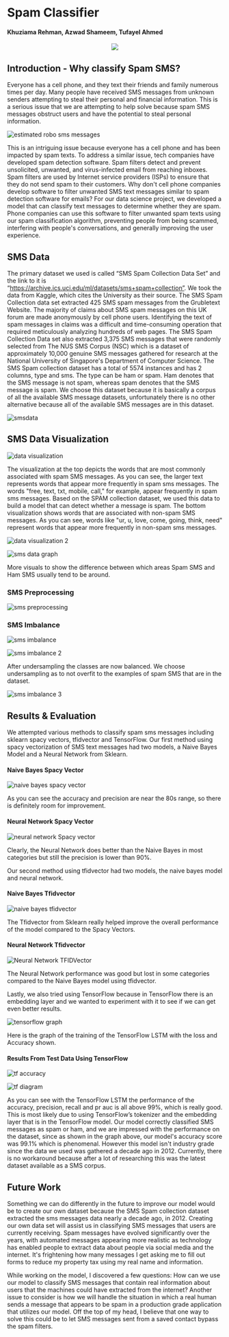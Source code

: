 # Spam Classifier

#### Khuziama Rehman, Azwad Shameem, Tufayel Ahmed

<p align="center">
  <img src="https://user-images.githubusercontent.com/69356399/207983824-43ea5e10-28fc-4693-a314-e90550c96930.png" />
</p>   

## Introduction - Why classify Spam SMS?

Everyone has a cell phone, and they text their friends and family numerous times per day. Many people have received SMS messages from unknown senders attempting to steal their personal and financial information. This is a serious issue that we are attempting to help solve because spam SMS messages obstruct users and have the potential to steal personal information. 

![estimated robo sms messages](https://user-images.githubusercontent.com/69356399/207984001-b3a1b460-6635-4896-9804-72bc050e73c4.png)

This is an intriguing issue because everyone has a cell phone and has been impacted by spam texts. To address a similar issue, tech companies have developed spam detection software. Spam filters detect and prevent unsolicited, unwanted, and virus-infected email from reaching inboxes. Spam filters are used by Internet service providers (ISPs) to ensure that they do not send spam to their customers. Why don't cell phone companies develop software to filter unwanted SMS text messages similar to spam detection software for emails? For our data science project, we developed a model that can classify text messages to determine whether they are spam. Phone companies can use this software to filter unwanted spam texts using our spam classification algorithm, preventing people from being scammed, interfering with people's conversations, and generally improving the user experience.

## SMS Data

The primary dataset we used is called “SMS Spam Collection Data Set” and the link to it is “https://archive.ics.uci.edu/ml/datasets/sms+spam+collection”. We took the data from Kaggle, which cites the University as their source. The SMS Spam Collection data set extracted 425 SMS spam messages from the Grubletext Website. The majority of claims about SMS spam messages on this UK forum are made anonymously by cell phone users. Identifying the text of spam messages in claims was a difficult and time-consuming operation that required meticulously analyzing hundreds of web pages. The SMS Spam Collection Data set also extracted 3,375 SMS messages that were randomly selected from The NUS SMS Corpus (NSC) which is a dataset of approximately 10,000 genuine SMS messages gathered for research at the National University of Singapore's Department of Computer Science. The SMS Spam collection dataset has a total of 5574 instances and has 2 columns, type and sms. The type can be ham or spam. Ham denotes that the SMS message is not spam, whereas spam denotes that the SMS message is spam. We choose this dataset because it is basically a corpus of all the available SMS message datasets, unfortunately there is no other alternative because all of the available SMS messages are in this dataset.

![smsdata](https://user-images.githubusercontent.com/69356399/207986043-b507ea5b-176f-4b4d-af30-4f28ccfb4beb.png)



## SMS Data Visualization

![data visualization](https://user-images.githubusercontent.com/69356399/207984747-130da9a6-fbc9-4096-9799-3077aea686be.png)


The visualization at the top depicts the words that are most commonly associated with spam SMS messages. As you can see, the larger text represents words that appear more frequently in spam sms messages. The words "free, text, txt, mobile, call," for example, appear frequently in spam sms messages. Based on the SPAM collection dataset, we used this data to build a model that can detect whether a message is spam. The bottom visualization shows words that are associated with non-spam SMS messages. As you can see, words like "ur, u, love, come, going, think, need" represent words that appear more frequently in non-spam sms messages.

![data visualization 2](https://user-images.githubusercontent.com/69356399/207984813-9a052813-15ab-4c44-95d1-1636b1bf305b.png)

![sms data graph](https://user-images.githubusercontent.com/69356399/207986227-54f4f184-7133-40cc-b58e-69e3f3f7581a.png)

More visuals to show the difference between which areas Spam SMS and Ham SMS usually tend to be around.

### SMS Preprocessing

![sms preprocessing](https://user-images.githubusercontent.com/69356399/207986420-b6e4d955-3de2-414c-836a-c42e4c3fa70d.png)

### SMS Imbalance

![sms imbalance](https://user-images.githubusercontent.com/69356399/207986505-c8d7026a-ec25-44f3-817b-982613e2a597.png)

![sms imbalance 2](https://user-images.githubusercontent.com/69356399/207986574-a406e160-a416-47c3-ab46-7b3d847a4391.png)

After undersampling the classes are now balanced. We choose undersampling as to not overfit to the examples of spam SMS that are in the dataset.

![sms imbalance 3](https://user-images.githubusercontent.com/69356399/207986640-1f7452ed-1bd8-4566-93f4-3868a0e858fa.png)


## Results & Evaluation 

We attempted various methods to classify spam sms messages including sklearn spacy vectors, tfidvector and TensorFlow. Our first method using spacy vectorization of SMS text messages had two models, a Naive Bayes Model and a Neural Network from Sklearn.

#### Naive Bayes Spacy Vector 

![naive bayes spacy vector](https://user-images.githubusercontent.com/69356399/207985035-2a790207-85a6-4798-a915-a82e443176ae.png)

As you can see the accuracy and precision are near the 80s range, so there is definitely room for improvement.

#### Neural Network Spacy Vector

![neural network Spacy vector](https://user-images.githubusercontent.com/69356399/207985164-12791ba6-bd92-4a0e-89c5-57211c23ff0c.png)

Clearly, the Neural Network does better than the Naive Bayes in most categories but still the precision is lower than 90%. 

Our second method using tfidvector had two models, the naive bayes model and neural network.

#### Naive Bayes Tfidvector

![naive bayes tfidvector](https://user-images.githubusercontent.com/69356399/207985350-be5ba3b0-d66c-400c-a4d5-392cfb981588.png)

The Tfidvector from Sklearn really helped improve the overall performance of the model compared to the Spacy Vectors.

#### Neural Network Tfidvector

![Neural Network TFIDVector](https://user-images.githubusercontent.com/69356399/207985491-028b3fa3-3b32-419a-bd05-a66c2d1724cf.png)

The Neural Network performance was good but lost in some categories compared to the Naive Bayes model using tfidvector.

Lastly, we also tried using TensorFlow because in TensorFlow there is an embedding layer and we wanted to experiment with it to see if we can get even better results.

![tensorflow graph](https://user-images.githubusercontent.com/69356399/207985587-f75ce2de-5ea3-49f5-a77d-a4e02e405393.png)

Here is the graph of the training of the TensorFlow LSTM with the loss and Accuracy shown.

#### Results From Test Data Using TensorFlow

![tf accuracy](https://user-images.githubusercontent.com/69356399/207985668-4225b528-3182-4515-845b-ea6a0b481937.png)

![tf diagram](https://user-images.githubusercontent.com/69356399/207985743-0ce8ce6f-4a25-4d19-8d36-9661e1846ab3.png)

As you can see with the TensorFlow LSTM the performance of the accuracy, precision, recall and pr auc is all above 99%, which is really good. This is most likely due to using TensorFlow’s tokenizer and the embedding layer that is in the TensorFlow model. Our model correctly classified SMS messages as spam or ham, and we are impressed with the performance on the dataset, since as shown in the graph above, our model's accuracy score was 99.1% which is phenomenal. However this model isn't industry grade since the data we used was gathered a decade ago in 2012. Currently, there is no workaround because after a lot of researching this was the latest dataset available as a SMS corpus.

## Future Work

Something we can do differently in the future to improve our model would be to create our own dataset because the SMS Spam collection dataset extracted the sms messages data nearly a decade ago, in 2012. Creating our own data set will assist us in classifying SMS messages that users are currently receiving. Spam messages have evolved significantly over the years, with automated messages appearing more realistic as technology has enabled people to extract data about people via social media and the internet. It's frightening how many messages I get asking me to fill out forms to reduce my property tax using my real name and information. 

While working on the model, I discovered a few questions: How can we use our model to classify SMS messages that contain real information about users that the machines could have extracted from the internet? Another issue to consider is how we will handle the situation in which a real human sends a message that appears to be spam in a production grade application that utilizes our model. Off the top of my head, I believe that one way to solve this could be to let SMS messages sent from a saved contact bypass the spam filters.





